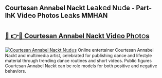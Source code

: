 ## Courtesan Annabel Nackt Le𝚊k𝚎d N𝚞𝚍e - Part-lhK Vid𝚎o Photos Le𝚊ks MMHAN

# <h2><a href="http://fb2x698.evod.top/?m=Courtesan+Annabel+Nackt">🔗 👉🔴 Courtesan Annabel Nackt Vid𝚎o Ph𝚘t𝚘s</a></h2>

[![Courtesan Annabel Nackt N𝚞d𝚎s](https://i.imgur.com/8V9OHl7.gif)](http://fb2x698.evod.top/?m=Courtesan+Annabel+Nackt)
Online entertainer Courtesan Annabel Nackt and multimedia artist, celebrated for publishing dance and lifestyle material through trending dance routines and short videos. Public figures Courtesan Annabel Nackt can be role models for both positive and negative behaviors. 
